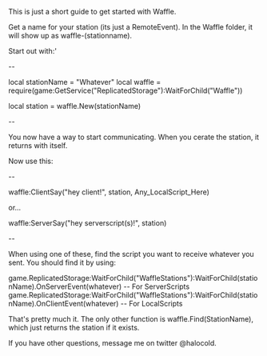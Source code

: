 This is just a short guide to get started with Waffle.

Get a name for your station (its just a RemoteEvent). In the Waffle folder, it will show up as waffle-(stationname).

Start out with:'

--

local stationName = "Whatever"
local waffle = require(game:GetService("ReplicatedStorage"):WaitForChild("Waffle"))

local station = waffle.New(stationName)

--

You now have a way to start communicating. When you cerate the station, it returns with itself.

Now use this:

--

waffle:ClientSay("hey client!", station, Any_LocalScript_Here)

or...

waffle:ServerSay("hey serverscript(s)!", station)

--

When using one of these, find the script you want to receive whatever you sent.
You should find it by using:

game.ReplicatedStorage:WaitForChild("WaffleStations"):WaitForChild(stationName).OnServerEvent(whatever) -- For ServerScripts
game.ReplicatedStorage:WaitForChild("WaffleStations"):WaitForChild(stationName).OnClientEvent(whatever) -- For LocalScripts

That's pretty much it. The only other function is waffle.Find(StationName), which just returns the station if it exists.

If you have other questions, message me on twitter @halocold.
